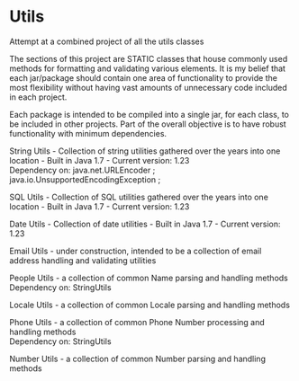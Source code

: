 # Utils
Attempt at a combined project of all the utils classes

The sections of this project are STATIC classes that house commonly used methods for formatting and validating various elements.
It is my belief that each jar/package should contain one area of functionality to provide the most flexibility without having vast amounts of unnecessary code included in each project. 

Each package is intended to be compiled into a single jar, for each class, to be included in other projects. Part of the overall objective is to have robust functionality with minimum dependencies.

String Utils - Collection of string utilities gathered over the years into one location - Built in Java 1.7 - Current version: 1.23<br>
  Dependency on: java.net.URLEncoder ;
	java.io.UnsupportedEncodingException ;


SQL Utils - Collection of SQL utilities gathered over the years into one location - Built in Java 1.7 - Current version: 1.23<br>

  	
Date Utils - Collection of date utilities - Built in Java 1.7 - Current version: 1.23<br>
  
 
Email Utils - under construction, intended to be a collection of email address handling and validating utilities


People Utils - a collection of common Name parsing and handling methods <br>
  Dependency on: StringUtils


Locale Utils - a collection of common Locale parsing and handling methods


Phone Utils - a collection of common Phone Number processing and handling methods <br>
  Dependency on: StringUtils
  
  
Number Utils - a collection of common Number parsing and handling methods
